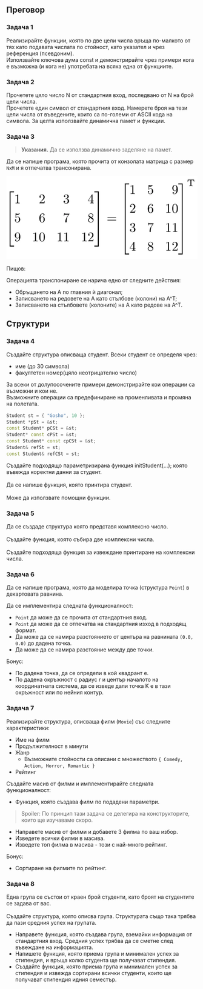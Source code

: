 ## **Преговор**

### **Задача 1**
Реализирайте функции, която по две цели числа връща по-малкото от тях като подавата числата по стойност, като указател и чрез референция (псевдоним). <br />
Използвайте ключова дума const и демонстрирайте чрез примери кога е възможна (и кога не) употребата на всяка една от функциите. <br />

### **Задача 2**
 Прочетете цяло число N от стандартния вход, последвано от N на брой цели числа. <br />
 Прочетете един символ от стандартния вход. Намерете броя на тези цели числа от въведените, които са по-големи от ASCII кода на символа. За целта използвайте динамична памет и функции. <br />

 ### **Задача 3**

> __Указания.__
> Да се използва динамично заделяне на памет. <br />

Да се напише програма, която прочита от конзолата матрица с размер `NxM` и я отпечатва трансонирана. <br />

![](img/transpose.png)

Пищов: <br />

Операцията транспониране се нарича едно от следните действия: <br />
* Обръщането на A по главния ѝ диагонал;
* Записването на редовете на A като стълбове (колони) на A^T;
* Записването на стълбовете (колоните) на A като редове на A^T.

## **Структури**

### **Задача 4**
Създайте структура описваща студент.
Всеки студент се определя чрез:
- име (до 30 символа)
- факултетен номер(цяло неотрицателно число)           

За всеки от долупосочените примери демонстрирайте кои операции са възможни и кои не. <br />
Възможните операции са предефиниране на променливата и промяна на полетата. <br />

```c++
Student st = { "Gosho", 10 };
Student *pSt = &st;
const Student* pCSt = &st;
Student* const cPSt = &st;
const Student* const cpCSt = &st;
Student& refSt = st;
const Student& refCSt = st;
```

Създайте подходящо параметризирана функция initStudent(...); която въвежда коректни данни за студент. <br />                            
Да се напише функция, която принтира студент. <br />                           
Може да използвате помощни функции. <br />  

### **Задача 5**

Да се създаде структура която представя комплексно число. <br />    
Създайте функция, която събира две комплексни числа. <br />        
Създайте подходяща функция за извеждане принтиране на комплексни числа. <br />           
                                                        
### **Задача 6**

Да се напише програма, която да моделира точка (структура `Point`) в декартовата равнина.

Да се имплементира следната функционалност:
* `Point` да може да се прочита от стандартния вход.
* `Point` да може да се отпечатва на стандартния изход в подходящ формат.
* Да може да се намира разстоянието от центъра на равнината `(0.0, 0.0)` до дадена точка.
* Да може да се намира разстояние между две точки.

Бонус:
* По дадена точка, да се определи в кой квадрант е.
* По дадена окръжност с радиус r и център началото на координатната система, да се изведе дали точка K е в тази окръжност или по нейния контур.

### **Задача 7**

Реализирайте структура, описваща филм (`Movie`) със следните характеристики:
* Име на филм
* Продължителност в минути
* Жанр
  * Възможните стойности са описани с множеството 
  `{ Comedy, Action, Horror, Romantic }`
* Рейтинг

Създайте масив от филми и имплементирайте следната функционалност:

* Функция, която създава филм по подадени параметри.
> Spoiler: По принцип тази задача се делегира на конструкторите, които ще изучаваме скоро.
* Направете масив от филми и добавете 3 филма по ваш избор.
* Изведете всички филми в масива.
* Изведете топ филма в масива - този с най-много рейтинг.

Бонус:
* Сортиране на филмите по рейтинг.

### **Задача 8**

Една група се състои от краен брой студенти, като броят на студентите се задава от вас. <br />                       
Създайте структура, която описва група. Структурата също така трябва да пази средния успех на групата. <br />                     
* Направете функция, която създава група, вземайки информация от стандартния вход. Средния успех трябва да се сметне след въвеждане на информацията.                               
* Напишете функция, която приема група и минимален успех за стипендия, и връща колко студента ще получават стипендия.
* Създайте функция, която приема група и минимален успех за стипендия и извежда сортирани всички студенти, които ще получават стипендия идния семестър.        